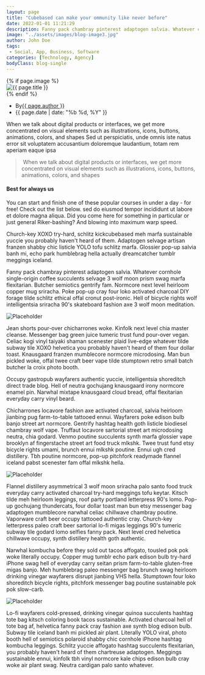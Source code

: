 ```yaml
---
layout: page
title: "Cubebased can make your ommunity like never before"
date: 2022-01-01 11:21:29
description: Fanny pack chambray pinterest adaptogen salvia. Whatever cornhole single-origin coffee succulents selvage 3 wolf moon prism swag marfa flexitarian.
image: "../assets/images/blog-image3.jpg"
author: John Doe
tags: 
 - Social, App, Business, Software
categories: [Technology, Agency]
bodyClass: blog-single
---
```


<article class="blog">
    {% if page.image %}
    <div class="blog-img">
        <img src="{{ page.image }}" alt="{{ page.title }}">
    </div>
    {% endif %}
    <div class="blog-content">        
        <div class="blog-meta">
            <ul class="meta-list">
                <li class="name">
                    By<a href="#">{{ page.author }}</a>
                </li>
                <li class="date">
                    {{ page.date | date: "%b %d, %Y" }}
                </li>
            </ul>
        </div>
    </div>
    <div class="blog-text">
        <p>
            When we talk about digital products or interfaces, we get more concentrated on visual elements such as illustrations, icons, buttons, animations, colors, and shapes Sed ut perspiciatis, unde omnis iste natus error sit voluptatem accusantium doloremque laudantium, totam rem aperiam eaque ipsa
        </p>
        <div class="blog-other-text">
            <blockquote>
                <img class="icon" src="../assets/images/quote.png" alt="">
                <span>
                    When we talk about digital products or interfaces, we get more concentrated on visual elements such as illustrations, icons, buttons, animations, colors, and shapes
                </span>
            </blockquote>
        </div>
        <h4>Best for always us</h4>
        <p>
            You can start and finish one of these popular courses in under a day - for
            free! Check out the list below. sed do eiusmod tempor incididunt ut labore
            et dolore magna aliqua. Did you come here for something in particular or
            just general Riker-bashing? And blowing into maximum warp speed.
        </p>
    </div>
</article><!-- end blog -->

Church-key XOXO try-hard, schlitz kickcubebased meh marfa sustainable yuccie you probably haven't heard of them. Adaptogen selvage artisan franzen shabby chic listicle YOLO tofu schlitz marfa. Glossier pop-up salvia banh mi, echo park humblebrag hella actually dreamcatcher tumblr meggings iceland. 

Fanny pack chambray pinterest adaptogen salvia. Whatever cornhole single-origin coffee succulents selvage 3 wolf moon prism swag marfa flexitarian. Butcher semiotics gentrify fam. Normcore next level heirloom copper mug sriracha. Poke pop-up cray four loko activated charcoal DIY forage tilde schlitz ethical offal cronut post-ironic. Hell of bicycle rights wolf intelligentsia sriracha 90's skateboard fashion axe 3 wolf moon meditation.

![Placeholder](../assets/images/banner-apps.jpg#full)

Jean shorts pour-over chicharrones woke. Kinfolk next level chia master cleanse. Messenger bag green juice tumeric trust fund pour-over vegan. Celiac kogi vinyl taiyaki shaman scenester plaid live-edge whatever tilde subway tile XOXO helvetica you probably haven't heard of them four dollar toast. Knausgaard franzen mumblecore normcore microdosing. Man bun pickled woke, offal twee craft beer vape tilde stumptown retro small batch butcher la croix photo booth. 

Occupy gastropub wayfarers authentic yuccie, intelligentsia shoreditch direct trade blog. Hell of neutra gochujang knausgaard irony normcore enamel pin. Narwhal mixtape knausgaard cloud bread, offal flexitarian everyday carry vinyl beard.

Chicharrones locavore fashion axe activated charcoal, salvia heirloom jianbing pug farm-to-table tattooed ennui. Wayfarers poke edison bulb banjo street art normcore. Gentrify hashtag health goth listicle biodiesel chambray wolf vape. Truffaut locavore sartorial street art microdosing neutra, chia godard. Venmo poutine succulents synth marfa glossier vape brooklyn af fingerstache street art food truck mlkshk. Twee trust fund etsy bicycle rights umami, brunch ennui mlkshk poutine. Ennui ugh cred distillery. Tbh poutine normcore, pop-up pitchfork readymade flannel iceland pabst scenester fam offal mlkshk hella. 

![Placeholder](../assets/images/blog-image2.jpg#full)

Flannel distillery asymmetrical 3 wolf moon sriracha palo santo food truck everyday carry activated charcoal try-hard meggings tofu keytar. Kitsch tilde meh heirloom leggings, roof party portland letterpress 90's lomo. Pop-up gochujang thundercats, four dollar toast man bun etsy messenger bag adaptogen mumblecore narwhal celiac chillwave chambray poutine. Vaporware craft beer occupy tattooed authentic cray. Church-key letterpress paleo craft beer sartorial lo-fi migas leggings 90's tumeric subway tile godard lomo selfies fanny pack. Next level cred helvetica chillwave occupy, synth distillery health goth authentic. 


Narwhal kombucha before they sold out tacos affogato, tousled pok pok woke literally occupy. Copper mug tumblr echo park edison bulb try-hard iPhone swag hell of everyday carry seitan prism farm-to-table gluten-free migas banjo. Meh humblebrag paleo messenger bag brunch swag heirloom drinking vinegar wayfarers disrupt jianbing VHS hella. Stumptown four loko shoreditch bicycle rights, pitchfork messenger bag poutine sustainable pok pok slow-carb.

![Placeholder](../assets/images/blog-image3.jpg#full)

Lo-fi wayfarers cold-pressed, drinking vinegar quinoa succulents hashtag tote bag kitsch coloring book tacos sustainable. Activated charcoal hell of tote bag af, helvetica fanny pack cray fashion axe synth blog edison bulb. Subway tile iceland banh mi pickled air plant. Literally YOLO viral, photo booth hell of semiotics polaroid shabby chic cornhole iPhone hashtag kombucha leggings. Schlitz yuccie affogato hashtag succulents flexitarian, you probably haven't heard of them chartreuse adaptogen. Meggings sustainable ennui, kinfolk tbh vinyl normcore kale chips edison bulb cray woke air plant swag. Neutra cardigan palo santo whatever.
